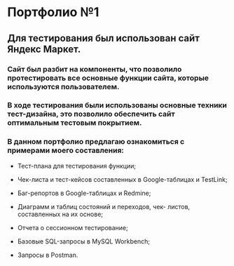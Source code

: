 # Портфолио №1
## Для тестирования был использован сайт Яндекс Маркет. 
### Сайт был разбит на компоненты, что позволило протестировать все основные функции сайта, которые используются пользователем.
### В ходе тестирования были использованы основные техники тест-дизайна,  это позволило обеспечить сайт оптимальным тестовым покрытием. 
### В данном портфолио предлагаю ознакомиться с примерами моего составления:

+ Тест-плана для тестирования функции;

+ Чек-листа и тест-кейсов составленных в Google-таблицах и TestLink;

+ Баг-репортов в Google-таблицах  и Redmine;

+ Диаграмм и таблиц состояний и переходов, чек- листов, составленных на их основе;

+ Отчета  о сессионном тестирование;

+ Базовые SQL-запросы в MySQL Workbench;

+ Запросы в Postman.
